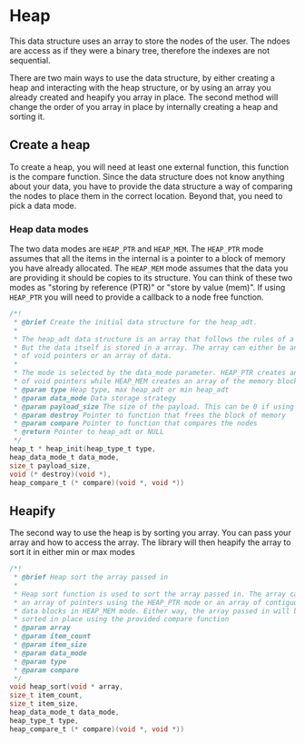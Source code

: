 # Heap
This data structure uses an array to store the nodes of the user. The ndoes are access as if they were a
binary tree, therefore the indexes are not sequential. 

There are two main ways to use the data structure, by either creating a heap and interacting with the
heap structure, or by using an array you already created and heapify you array in place. The second
method will change the order of you array in place by internally creating a heap and sorting it. 

## Create a heap
To create a heap, you will need at least one external function, this function is the compare function. Since the 
data structure does not know anything about your data, you have to provide the data structure a way of comparing 
the nodes to place them in the correct location. Beyond that, you need to pick a data mode. 

### Heap data modes
The two data modes are `HEAP_PTR` and `HEAP_MEM`. The `HEAP_PTR` mode assumes that all the items in the internal
is a pointer to a block of memory you have already allocated. The `HEAP_MEM` mode assumes that the data you are
providing it should be copies to its structure. You can think of these two modes as "storing by reference (PTR)" 
or "store by value (mem)". If using `HEAP_PTR` you will need to provide a callback to a node free function. 

```c
/*!
 * @brief Create the initial data structure for the heap_adt.
 *
 * The heap_adt data structure is an array that follows the rules of a binary tree.
 * But the data itself is stored in a array. The array can either be an array
 * of void pointers or an array of data.
 *
 * The mode is selected by the data_mode parameter. HEAP_PTR creates an array
 * of void pointers while HEAP_MEM creates an array of the memory blocks
 * @param type Heap type, max heap_adt or min heap_adt
 * @param data_mode Data storage strategy
 * @param payload_size The size of the payload. This can be 0 if using HEAP_PTR
 * @param destroy Pointer to function that frees the block of memory
 * @param compare Pointer to function that compares the nodes
 * @return Pointer to heap_adt or NULL
 */
heap_t * heap_init(heap_type_t type,
heap_data_mode_t data_mode,
size_t payload_size,
void (* destroy)(void *),
heap_compare_t (* compare)(void *, void *))
```

## Heapify
The second way to use the heap is by sorting you array. You can pass your array and how to access the array. 
The library will then heapify the array to sort it in either min or max modes

```c
/*!
 * @brief Heap sort the array passed in
 *
 * Heap sort function is used to sort the array passed in. The array can be
 * an array of pointers using the HEAP_PTR mode or an array of contiguous
 * data blocks in HEAP_MEM mode. Either way, the array passed in will be
 * sorted in place using the provided compare function
 * @param array
 * @param item_count
 * @param item_size
 * @param data_mode
 * @param type
 * @param compare
 */
void heap_sort(void * array,
size_t item_count,
size_t item_size,
heap_data_mode_t data_mode,
heap_type_t type,
heap_compare_t (* compare)(void *, void *))
```